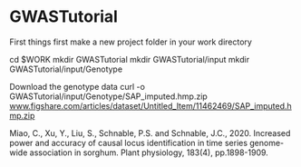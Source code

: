 # GWASTutorial
 
First things first make a new project folder in your work directory 

cd $WORK
mkdir GWASTutorial
mkdir GWASTutorial/input
mkdir GWASTutorial/input/Genotype

Download the genotype data
curl -o GWASTutorial/input/Genotype/SAP_imputed.hmp.zip www.figshare.com/articles/dataset/Untitled_Item/11462469/SAP_imputed.hmp.zip

Miao, C., Xu, Y., Liu, S., Schnable, P.S. and Schnable, J.C., 2020. Increased power and accuracy of causal locus identification in time series genome-wide association in sorghum. Plant physiology, 183(4), pp.1898-1909.


